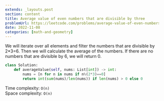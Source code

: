 ```yaml
---
extends: _layouts.post
section: content
title: Average value of even numbers that are divisible by three
problemUrl: https://leetcode.com/problems/average-value-of-even-numbers-that-are-divisible-by-three/
date: 2022-11-08
categories: [math-and-geometry]
---
```


We will iterate over all elements and filter the numbers that are divisible by 2*3=6. Then we will calculate the average of the numbers. If there are no numbers that are divisible by 6, we will return 0.

```python
class Solution:
    def averageValue(self, nums: List[int]) -> int:
        nums = [n for n in nums if n%(2*3)==0]
        return int(sum(nums)/len(nums)) if len(nums) > 0 else 0
```

Time complexity: `O(n)` <br/>
Space complexity: `O(n)`